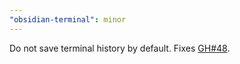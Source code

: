 ```yaml
---
"obsidian-terminal": minor
---
```


Do not save terminal history by default. Fixes [GH#48](https://github.com/polyipseity/obsidian-terminal/issues/48).
